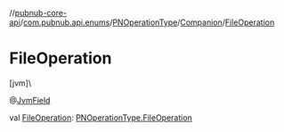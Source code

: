 //[pubnub-core-api](../../../../index.md)/[com.pubnub.api.enums](../../index.md)/[PNOperationType](../index.md)/[Companion](index.md)/[FileOperation](-file-operation.md)

# FileOperation

[jvm]\

@[JvmField](https://kotlinlang.org/api/latest/jvm/stdlib/kotlin.jvm/-jvm-field/index.html)

val [FileOperation](-file-operation.md): [PNOperationType.FileOperation](../-file-operation/index.md)
